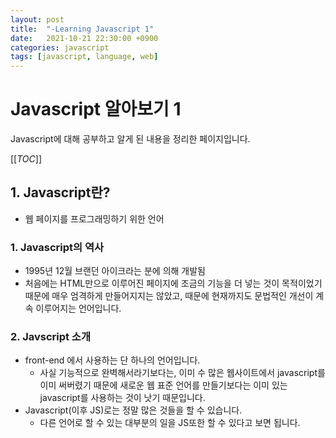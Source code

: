 ```yaml
---
layout: post
title:  "-Learning Javascript 1"
date:   2021-10-21 22:30:00 +0900
categories: javascript
tags: [javascript, language, web]
---
```

# Javascript 알아보기 1

Javascript에 대해 공부하고 알게 된 내용을 정리한 페이지입니다.

[[_TOC_]]

## 1. Javascript란?

- 웹 페이지를 프로그래밍하기 위한 언어

### 1. Javascript의 역사

- 1995년 12월 브랜던 아이크라는 분에 의해 개발됨
- 처음에는 HTML만으로 이루어진 페이지에 조금의 기능을 더 넣는 것이 목적이었기 때문에 매우 엄격하게 만들어지지는 않았고, 때문에 현재까지도 문법적인 개선이 계속 이루어지는 언어입니다.

### 2. Javscript 소개

- front-end 에서 사용하는 단 하나의 언어입니다.
  - 사실 기능적으로 완벽해서라기보다는, 이미 수 많은 웹사이트에서 javascript를 이미 써버렸기 때문에 새로운 웹 표준 언어를 만들기보다는 이미 있는 javascript를 사용하는 것이 낫기 때문입니다.
- Javascript(이후 JS)로는 정말 많은 것들을 할 수 있습니다.
  - 다른 언어로 할 수 있는 대부분의 일을 JS또한 할 수 있다고 보면 됩니다.

